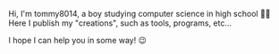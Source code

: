 Hi, I'm tommy8014, a boy studying computer science in high school 👨‍🎓
Here I publish my "creations", such as tools, programs, etc...

I hope I can help you in some way! 😉
